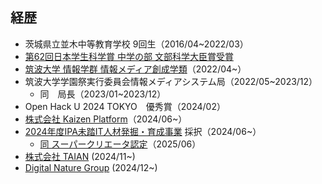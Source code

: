 ## 経歴

- 茨城県立並木中等教育学校 9回生（2016/04~2022/03）
- [第62回日本学生科学賞 中学の部 文部科学大臣賞受賞](https://event.yomiuri.co.jp/jssa/prize/62_j)
- [筑波大学 情報学群 情報メディア創成学類](https://www.mast.tsukuba.ac.jp/)（2022/04~）
- 筑波大学学園祭実行委員会情報メディアシステム局（2022/05~2023/12）
  - 同　局長（2023/01~2023/12）
- Open Hack U 2024 TOKYO　優秀賞（2024/02）
- [株式会社 Kaizen Platform](https://kaizenplatform.co.jp/)（2024/06~）
- [2024年度IPA未踏IT人材発掘・育成事業](https://www.ipa.go.jp/jinzai/mitou/it/2024/gaiyou-tk-3.html) 採択（2024/06~）  
  - [同 スーパークリエータ認定](https://www.ipa.go.jp/jinzai/mitou/koubo/career/2024/2024-supercreator-16.html)（2025/06）
- [株式会社 TAIAN](https://taian-inc.com/) (2024/11~)
- [Digital Nature Group](https://digitalnature.slis.tsukuba.ac.jp/2025/01/iori-takahashi/) (2024/12~)
